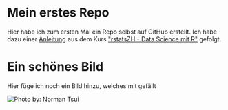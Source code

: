 # Mein erstes Repo

Hier habe ich zum ersten Mal ein Repo selbst auf GitHub erstellt. Ich habe dazu einer [Anleitung](https://rstatszh.github.io/website/ha-05-erstes-projekt.html) aus dem Kurs ["rstatsZH -  Data Science mit R"](https://rstatszh.github.io/website/posts/2021-02-17-ueberblick/) gefolgt. 

# Ein schönes Bild

Hier füge ich noch ein Bild hinzu, welches mit gefällt

![Photo by: [Norman Tsui](https://unsplash.com/@arainbowman)](https://images.unsplash.com/photo-1514773020495-78fc42df608a?ixid=MXwxMjA3fDB8MHxwaG90by1wYWdlfHx8fGVufDB8fHw%3D&ixlib=rb-1.2.1&auto=format&fit=crop&w=2167&q=80)